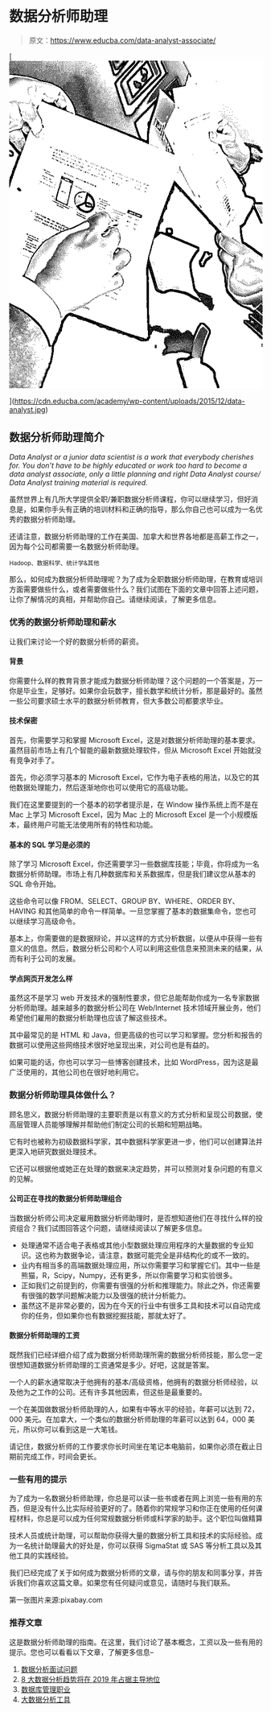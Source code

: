 # 数据分析师助理

> 原文：<https://www.educba.com/data-analyst-associate/>

[![data analyst associate](img/ff5aa6a4f2c1bbd7eadda7c21b3d993d.png)

](https://cdn.educba.com/academy/wp-content/uploads/2015/12/data-analyst.jpg) 

## 数据分析师助理简介

<address>Data Analyst or a junior data scientist is a work that everybody cherishes for. You don’t have to be highly educated or work too hard to become a data analyst associate, only a little planning and right Data Analyst course/ Data Analyst training material is required.</address>

虽然世界上有几所大学提供全职/兼职数据分析师课程，你可以继续学习，但好消息是，如果你手头有正确的培训材料和正确的指导，那么你自己也可以成为一名优秀的数据分析师助理。

还请注意，数据分析师助理的工作在美国、加拿大和世界各地都是高薪工作之一，因为每个公司都需要一名数据分析师助理。

<small>Hadoop、数据科学、统计学&其他</small>

那么，如何成为数据分析师助理呢？为了成为全职数据分析师助理，在教育或培训方面需要做些什么，或者需要做些什么？我们试图在下面的文章中回答上述问题，让你了解情况的真相，并帮助你自己。请继续阅读，了解更多信息。

### 优秀的数据分析师助理和薪水

让我们来讨论一个好的数据分析师的薪资。

#### 背景

你需要什么样的教育背景才能成为数据分析师助理？这个问题的一个答案是，万一你是毕业生，足够好。如果你会玩数字，擅长数学和统计分析，那是最好的。虽然一些公司要求硕士水平的数据分析师教育，但大多数公司都要求毕业。

#### 技术保密

首先，你需要学习和掌握 Microsoft Excel，这是对数据分析师助理的基本要求。虽然目前市场上有几个智能的最新数据处理软件，但从 Microsoft Excel 开始就没有竞争对手了。

首先，你必须学习基本的 Microsoft Excel，它作为电子表格的用法，以及它的其他数据处理能力，然后逐渐地你也可以使用它的高级功能。

我们在这里要提到的一个基本的初学者提示是，在 Window 操作系统上而不是在 Mac 上学习 Microsoft Excel，因为 Mac 上的 Microsoft Excel 是一个小规模版本，最终用户可能无法使用所有的特性和功能。

#### 基本的 SQL 学习是必须的

除了学习 Microsoft Excel，你还需要学习一些数据库技能；毕竟，你将成为一名数据分析师助理。市场上有几种数据库和关系数据库，但是我们建议您从基本的 SQL 命令开始。

这些命令可以像 FROM、SELECT、GROUP BY、WHERE、ORDER BY、HAVING 和其他简单的命令一样简单。一旦您掌握了基本的数据集命令，您也可以继续学习高级命令。

基本上，你需要做的是数据辩论，并以这样的方式分析数据，以便从中获得一些有意义的信息。然后，数据分析公司和个人可以利用这些信息来预测未来的结果，从而有利于公司的发展。

#### 学点网页开发怎么样

虽然这不是学习 web 开发技术的强制性要求，但它总能帮助你成为一名专家数据分析师助理。越来越多的数据分析公司在 Web/Internet 技术领域开展业务，他们希望他们雇用的数据分析助理也应该了解这些技术。

其中最常见的是 HTML 和 Java，但更高级的也可以学习和掌握。您分析和报告的数据可以使用这些网络技术很好地呈现出来，对公司也是有益的。

如果可能的话，你也可以学习一些博客创建技术，比如 WordPress，因为这是最广泛使用的，其他公司也在很好地利用它。

### 数据分析师助理具体做什么？

顾名思义，数据分析师助理的主要职责是以有意义的方式分析和呈现公司数据，使高层管理人员能够理解并帮助他们制定公司的长期和短期战略。

它有时也被称为初级数据科学家，其中数据科学家更进一步，他们可以创建算法并更深入地研究数据处理技术。

它还可以根据他或她正在处理的数据来决定趋势，并可以预测对复杂问题的有意义的见解。

#### **公司正在寻找的数据分析师助理组合**

当数据分析师公司决定雇用数据分析师助理时，是否想知道他们在寻找什么样的投资组合？我们试图回答这个问题，请继续阅读以了解更多信息。

*   处理通常不适合电子表格或其他小型数据处理应用程序的大量数据的专业知识。这也称为数据争论，请注意，数据可能完全是非结构化的或不一致的。
*   业内有相当多的高端数据处理应用，所以你需要学习和掌握它们。其中一些是熊猫，R，Scipy，Numpy，还有更多，所以你需要学习和实验很多。
*   正如我们之前提到的，你需要有很强的分析和推理能力。除此之外，你还需要有很强的数学问题解决能力以及很强的统计分析能力。
*   虽然这不是非常必要的，因为在今天的行业中有很多工具和技术可以自动完成你的任务，但如果你也有数据挖掘技能，那就太好了。

#### 数据分析师助理的工资

既然我们已经详细介绍了成为数据分析师助理所需的数据分析师技能，那么您一定很想知道数据分析师助理的工资通常是多少。好吧，这就是答案。

一个人的薪水通常取决于他拥有的基本/高级资格，他拥有的数据分析师经验，以及他为之工作的公司。还有许多其他因素，但这些是最重要的。

一个在美国做数据分析师助理的人，如果有中等水平的经验，年薪可以达到 72，000 美元。在加拿大，一个类似的数据分析师助理的年薪可以达到 64，000 美元，所以你可以看到这是一大笔钱。

请记住，数据分析师的工作要求你长时间坐在笔记本电脑前，如果你必须在截止日期前完成工作，时间会更长。

### 一些有用的提示

为了成为一名数据分析师助理，你总是可以读一些书或者在网上浏览一些有用的东西，但是没有什么比实际经验更好的了。随着你的常规学习和你正在使用的任何课程材料，你总是可以成为任何常规数据分析师或科学家的助手。这个职位叫做精算

技术人员或统计助理，可以帮助你获得大量的数据分析工具和技术的实际经验。成为一名统计助理最大的好处是，你可以获得 SigmaStat 或 SAS 等分析工具以及其他工具的实践经验。

我们已经完成了关于如何成为数据分析师的文章，请与你的朋友和同事分享，并告诉我们你喜欢这篇文章。如果您有任何疑问或意见，请随时与我们联系。

第一张图片来源:pixabay.com

### 推荐文章

这是数据分析师助理的指南。在这里，我们讨论了基本概念，工资以及一些有用的提示。您也可以看看以下文章，了解更多信息–

1.  [数据分析面试问题](https://www.educba.com/data-analytics-interview-questions/)
2.  [8 大数据分析趋势将在 2019 年占据主导地位](https://www.educba.com/8-data-analytics-trends-that-will-dominate-2019/)
3.  [数据库管理职业](https://www.educba.com/careers-in-database-administration/)
4.  [大数据分析工具](https://www.educba.com/big-data-analytics-tools/)





